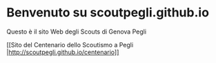 # Benvenuto su scoutpegli.github.io

Questo è il sito Web degli Scouts di Genova Pegli

[[Sito del Centenario dello Scoutismo a Pegli |http://scoutpegli.github.io/centenario]]
